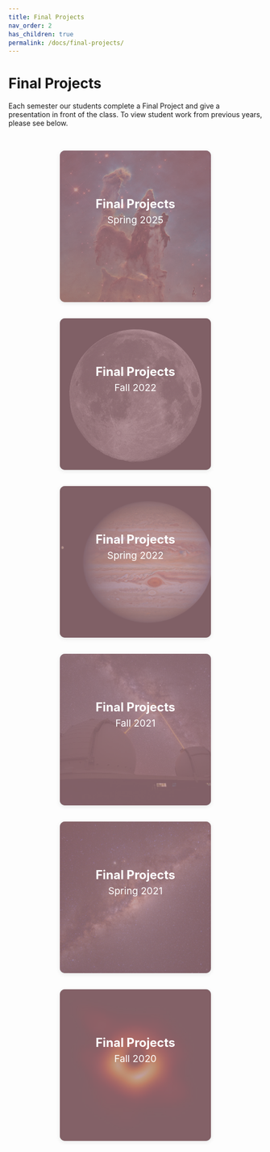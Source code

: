 ```yaml
---
title: Final Projects
nav_order: 2
has_children: true
permalink: /docs/final-projects/
---
```


# Final Projects

Each semester our students complete a Final Project and give a presentation in front of the class. To view student work from previous years, please see below.

<style>
    .tiles {
      display: grid;
      grid-template-columns: repeat(auto-fit, minmax(300px, 1fr));
      gap: 2rem;
      padding: 2rem;
      justify-items: center;
    }

    .tile {
      position: relative;
      width: 100%;
      max-width: 300px;
      height: 300px;
      border-radius: 10px;
      overflow: hidden;
      cursor: pointer;
      transition: all 0.3s ease;
      box-shadow: 0 2px 8px rgba(0,0,0,0.1);
    }

    .tile:hover {
      max-width: 320px;
      height: 320px;
      box-shadow: 0 6px 20px rgba(0,0,0,0.2);
    }

    .tile img {
      width: 100%;
      height: 100%;
      object-fit: cover;
      transition: filter 0.3s ease;
      filter: brightness(50%);
    }

    .tile:hover img {
      filter: brightness(100%);
    }

    .overlay {
      position: absolute;
      inset: 0;
      background-color: rgba(255, 192, 203, 0.5); /* pink */
      transition: opacity 0.3s ease;
      z-index: 1;
    }

    .tile:hover .overlay {
      opacity: 0;
    }

    .text {
      position: absolute;
      inset: 0;
      color: white;
      z-index: 2;
      display: flex;
      flex-direction: column;
      align-items: center;
      justify-content: center;
      padding: 1rem;
      text-align: center;
    }

    .title {
      font-size: 1.5rem;
      font-weight: bold;
      line-height: 1.2;
    }

    .year {
      font-size: 1.2rem;
      margin-top: 0.25rem;
    }

    .description {
      opacity: 0;
      transition: opacity 0.3s ease 0.1s;
      font-size: 1rem;
      margin-top: 1.2rem;
      max-width: 85%;
    }

    a.tile {
        text-decoration: none;
        color: inherit;
    }

    .tile:hover .description {
      opacity: 1;
    }

    @media (max-width: 700px) {
      .tile:hover {
        max-width: 100%;
        height: 320px;
      }
    }
</style>

<section class="tiles">

  <a href="/docs/final-projects/spring-2025" class="tile">
    <img src="/assets/images/creation.png" alt="Pillars of Creation">
    <div class="overlay"></div>
    <div class="text">
      <div class="title">Final Projects</div>
      <div class="year">Spring 2025</div>
      <div class="description">Take a look at our most recent spring showcase.</div>
    </div>
  </a>

<!--
  <a href="/docs/final-projects/fall-2024" class="tile">
    <img src="/assets/images/crab.jpg" alt="Crab Nebula">
    <div class="overlay"></div>
    <div class="text">
      <div class="title">Final Projects</div>
      <div class="year">Fall 2024</div>
      <div class="description">Amazing work from undergraduates!</div>
    </div>
  </a>

  <a href="/docs/final-projects/spring-2024" class="tile">
    <img src="/assets/images/hat.jpg" alt="Sombrero Galaxy">
    <div class="overlay"></div>
    <div class="text">
      <div class="title">Final Projects</div>
      <div class="year">Spring 2024</div>
      <div class="description">Projects exploring data, science, and creativity.</div>
    </div>
  </a>

  <a href="/docs/final-projects/fall-2023" class="tile">
    <img src="/assets/images/orion.jpg" alt="Orion Nebula">
    <div class="overlay"></div>
    <div class="text">
      <div class="title">Final Projects</div>
      <div class="year">Fall 2023</div>
      <div class="description">More amazing student work from our class.</div>
    </div>
  </a>

  <a href="/docs/final-projects/spring-2023" class="tile">
    <img src="/assets/images/hubble.jpg" alt="Hubble Galaxy">
    <div class="overlay"></div>
    <div class="text">
      <div class="title">Final Projects</div>
      <div class="year">Spring 2023</div>
      <div class="description">Amazing students. Amazing projects.</div>
    </div>
  </a>
-->

  <a href="/docs/final-projects/fall-2022" class="tile">
    <img src="/assets/images/moon.jpg" alt="Hubble Galaxy">
    <div class="overlay"></div>
    <div class="text">
      <div class="title">Final Projects</div>
      <div class="year">Fall 2022</div>
      <div class="description">Check out the Fall 2022 gallery of work.</div>
    </div>
  </a>

  <a href="/docs/final-projects/spring-2022" class="tile">
    <img src="/assets/images/jupiter.jpg" alt="Hubble Galaxy">
    <div class="overlay"></div>
    <div class="text">
      <div class="title">Final Projects</div>
      <div class="year">Spring 2022</div>
      <div class="description">Check out the Spring 2022 gallery of work.</div>
    </div>
  </a>

  <a href="/docs/final-projects/fall-2021" class="tile">
    <img src="/assets/images/keck.jpg" alt="Hubble Galaxy">
    <div class="overlay"></div>
    <div class="text">
      <div class="title">Final Projects</div>
      <div class="year">Fall 2021</div>
      <div class="description">Check out the Fall 2021 gallery of work.</div>
    </div>
  </a>

  <a href="/docs/final-projects/spring-2021" class="tile">
    <img src="/assets/images/milky.jpeg" alt="Hubble Galaxy">
    <div class="overlay"></div>
    <div class="text">
      <div class="title">Final Projects</div>
      <div class="year">Spring 2021</div>
      <div class="description">Check out the Spring 2021 gallery of work.</div>
    </div>
  </a>

  <a href="/docs/final-projects/fall-2020" class="tile">
    <img src="/assets/images/bh.jpg" alt="Hubble Galaxy">
    <div class="overlay"></div>
    <div class="text">
      <div class="title">Final Projects</div>
      <div class="year">Fall 2020</div>
      <div class="description">Check out the Fall 2020 gallery of work.</div>
    </div>
  </a>

</section>

